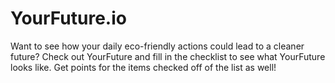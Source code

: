 # YourFuture.io
Want to see how your daily eco-friendly actions could lead to a cleaner future? Check out YourFuture and fill in the checklist to see what YourFuture looks like. Get points for the items checked off of the list as well!
